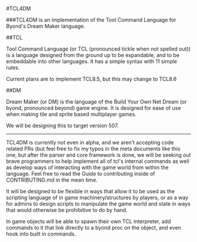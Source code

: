 #TCL4DM

###TCL4DM is an implementation of the Tool Command Language for Byond's Dream Maker language.
 
##TCL

Tool Command Language (or TCL (pronounced tickle when not spelled out)) is a language designed from the ground up to be expandable, and to be embeddable into other languages. It has a simple syntax with 11 simple rules.

Current plans are to implement TCL8.5, but this may change to TCL8.6

##DM

Dream Maker (or DM) is the language of the Build Your Own Net Dream (or byond, pronounced beyond) game engine. It is designed for ease of use when making tile and sprite based multiplayer games.

We will be designing this to target version 507.

***

TCL4DM is currently not even in alpha, and we aren't accepting code related PRs (but feel free to fix my typos in the meta documents like this one, but after the parser and core framework is done, we will be seeking out brave programmers to help implement all of tcl's internal commands as well as develop ways of interacting with the game world from within the language. Feel free to read the Guide to contributing inside of CONTRIBUTING.md in the mean time.

It will be designed to be flexible in ways that allow it to be used as the scripting language of in game machinery/structures by players, or as a way for admins to design scripts to manipulate the game world and state in ways that would otherwise be prohibitive to do by hand.

In game objects will be able to spawn their own TCL interpreter, add commands to it that link directly to a byond proc on the object, and even hook into built in commands.

